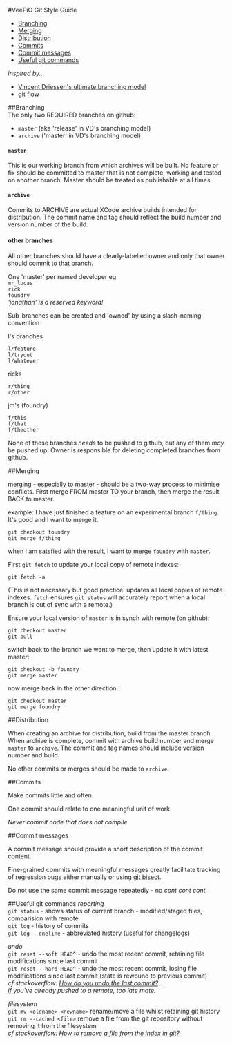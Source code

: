 
#VeePiO Git Style Guide

* [Branching](#branching)  
* [Merging](#merging)
* [Distribution](#distribution)
* [Commits](#commits)
* [Commit messages](#commit-messages)
* [Useful git commands](#useful-git-commands)

_inspired by..._  
* [Vincent Driessen's ultimate branching model](http://nvie.com/posts/a-successful-git-branching-model/)  
* [git flow](https://github.com/nvie/gitflow/tree/master)


##Branching    
The only two REQUIRED branches on github:    
- `master`  (aka 'release' in VD's branching model)  
- `archive`  ('master' in VD's branching model)  
 
#### `master`   
This is our working branch from which archives will be built. No feature or fix should be committed to master that is not complete, working and tested on another branch. Master should be treated as publishable at all times.

#### `archive`  
Commits to ARCHIVE are actual XCode archive builds intended for distribution. The commit name and tag should reflect the build number and version number of the build.

#### other branches
All other branches should have a clearly-labelled owner and only that owner should commit to that branch. 

One 'master' per named developer
eg   
`mr_lucas`  
`rick`  
`foundry`    
_'jonathan' is a reserved keyword!_

Sub-branches can be created and 'owned' by using a slash-naming convention

l's branches  

	l/feature  
	l/tryout  
	l/whatever  
	
ricks  

	r/thing
	r/other
	
jm's (foundry)

	f/this
	f/that 
	f/theother
	
None of these branches _needs_ to be pushed to github, but any of them _may_ be pushed up. Owner is responsible for deleting completed branches from github.

##Merging

merging - especially to master - should be a two-way process to minimise conflicts. First merge FROM master TO your branch, then merge the result BACK to master.

example: I have just finished a feature on an experimental branch `f/thing`. It's good and I want to merge it.  

    git checkout foundry
    git merge f/thing
    
when I am satsfied with the result, I want to merge `foundry` with `master`.   

First `git fetch` to update your local copy of remote indexes:

	git fetch -a  
	
(This is not necessary but good practice: updates all local copies of remote indexes. `fetch` ensures `git status` will accurately report when a local branch is out of sync with a remote.)
	
Ensure your local version of `master` is in synch with remote (on github):

	git checkout master  
	git pull

switch back to the branch we want to merge, then update it with latest master:

    git checkout -b foundry
    git merge master
    
now merge back in the other direction..

    git checkout master
    git merge foundry
 
    
##Distribution

When creating an archive for distribution, build from the master branch. When archive is complete, commit with archive build number and merge `master` to `archive`. The commit and tag names should include version number and build. 

No other commits or merges should be made to `archive`.



##Commits

Make commits little and often. 

One commit should relate to one meaningful unit of work. 

_Never commit code that does not compile_ 

##Commit messages

A commit message should provide a short description of the commit content. 
     
Fine-grained commits with meaningful messages greatly facilitate tracking of regression bugs either manually or using [git bisect](https://git-scm.com/docs/git-bisect). 

Do not use the same commit message repeatedly -  no _cont_  _cont_ _cont_

##Useful git commands
_reporting_  
`git status` - shows status of current branch - modified/staged files, comparision with remote  
`git log` - history of commits  
`git log --oneline` - abbreviated history (useful for changelogs) 

_undo_   
`git reset --soft HEAD^` - undo the most recent commit, retaining file modifications since last commit  
`git reset --hard HEAD^` - undo the most recent commit, losing file modifications since last commit (state is rewound to previous commit)  
_cf stackoverflow: [How do you undo the last commit?](http://stackoverflow.com/q/927358/1375695) ...  
 if you've already pushed to a remote, too late mate._

_filesystem_   
`git mv <oldname> <newname>` rename/move a file whilst retaining git history  
`git rm --cached <file>` remove a file from the git repository without removing it from the filesystem  
_cf stackoverflow: [How to remove a file from the index in git?](http://stackoverflow.com/a/2223340/1375695)_



